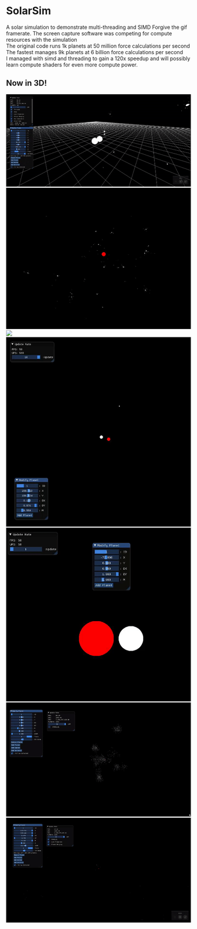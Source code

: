 # SolarSim
A solar simulation to demonstrate multi-threading and SIMD
Forgive the gif framerate. The screen capture software was competing for compute resources with the simulation   
The original code runs 1k planets at 50 million force calculations per second  
The fastest manages 9k planets at 6 billion force calculations per second  
I managed with simd and threading to gain a 120x speedup and will possibly learn compute shaders for even more compute power.  
## Now in 3D!
![](assets/NowIn3D.gif)
![](assets/StableUniverse.gif)
![](assets/MaximumPower.gif)
![](assets/PlanetMerging.gif)
![](assets/MoreMerging.gif)
![](assets/NonMergingPerf.gif)
![](assets/MergingUniverse.gif)
